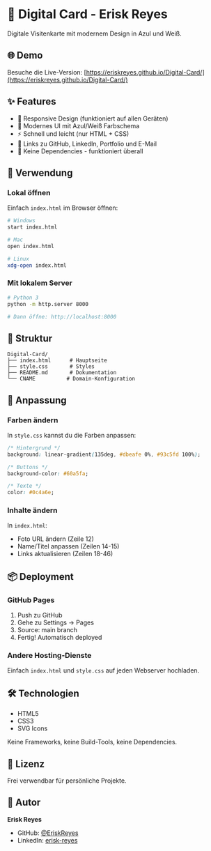 # 💼 Digital Card - Erisk Reyes

Digitale Visitenkarte mit modernem Design in Azul und Weiß.

## 🌐 Demo

Besuche die Live-Version: [https://eriskreyes.github.io/Digital-Card/](https://eriskreyes.github.io/Digital-Card/)

## ✨ Features

- 📱 Responsive Design (funktioniert auf allen Geräten)
- 🎨 Modernes UI mit Azul/Weiß Farbschema
- ⚡ Schnell und leicht (nur HTML + CSS)
- 🔗 Links zu GitHub, LinkedIn, Portfolio und E-Mail
- 🎯 Keine Dependencies - funktioniert überall

## 🚀 Verwendung

### Lokal öffnen

Einfach `index.html` im Browser öffnen:

```bash
# Windows
start index.html

# Mac
open index.html

# Linux
xdg-open index.html
```

### Mit lokalem Server

```bash
# Python 3
python -m http.server 8000

# Dann öffne: http://localhost:8000
```

## 📁 Struktur

```
Digital-Card/
├── index.html      # Hauptseite
├── style.css       # Styles
├── README.md       # Dokumentation
└── CNAME          # Domain-Konfiguration
```

## 🎨 Anpassung

### Farben ändern

In `style.css` kannst du die Farben anpassen:

```css
/* Hintergrund */
background: linear-gradient(135deg, #dbeafe 0%, #93c5fd 100%);

/* Buttons */
background-color: #60a5fa;

/* Texte */
color: #0c4a6e;
```

### Inhalte ändern

In `index.html`:
- Foto URL ändern (Zeile 12)
- Name/Titel anpassen (Zeilen 14-15)
- Links aktualisieren (Zeilen 18-46)

## 📦 Deployment

### GitHub Pages

1. Push zu GitHub
2. Gehe zu Settings → Pages
3. Source: main branch
4. Fertig! Automatisch deployed

### Andere Hosting-Dienste

Einfach `index.html` und `style.css` auf jeden Webserver hochladen.

## 🛠️ Technologien

- HTML5
- CSS3
- SVG Icons

Keine Frameworks, keine Build-Tools, keine Dependencies.

## 📄 Lizenz

Frei verwendbar für persönliche Projekte.

## 👤 Autor

**Erisk Reyes**
- GitHub: [@EriskReyes](https://github.com/EriskReyes)
- LinkedIn: [erisk-reyes](https://www.linkedin.com/in/erisk-reyes-385a0a338)

